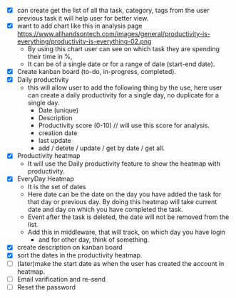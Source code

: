 - [x] can create get the list of all tha task, category, tags from the user previous task
  it will help user for better view.
- [x] want to add chart like this in analysis page <https://www.allhandsontech.com/images/general/productivity-is-everything/productivity-is-everything-02.png>
  - By using this chart user can see on which task they are spending their time in %,
  - It can be of a single date or for a range of date (start-end date). 
- [x] Create kanban board (to-do, in-progress, completed).
- [x] Daily productivity
  - this will allow user to add the following thing by the use, here user can create a daily productivity for a single day, no duplicate for a single day.
    - Date (unique)
    - Description
    - Productivity score (0-10) // will use this score for analysis.
    - creation date
    - last update
    - add / detete / update / get by date / get all.
- [x] Productivity heatmap
  - It will use the Daily productivity feature to show the heatmap with productivity.
- [x] EveryDay Heatmap
  - It is the set of dates
  - Here date can be the date on the day you have added the task for that day or previous day.
    By doing this heatmap will take current date and day on which you have completed the task.
  - Event after the task is deleted, the date will not be removed from the list.
  - Add this in middleware, that will track, on which day you have login
    - and for other day, think of something.
- [x] create description on kanban board
- [x] sort the dates in the productivity heatmap.
- [ ] (later)make the start date as when the user has created the account in heatmap.
- [ ] Email varification and re-send
- [ ] Reset the password
